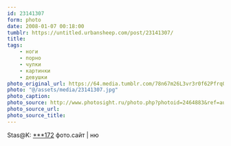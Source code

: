 ```yaml
---
id: 23141307
form: photo
date: 2008-01-07 00:18:00
tumblr: https://untitled.urbansheep.com/post/23141307/
title:
tags:
    - ноги
    - порно
    - чулки
    - картинки
    - девушки
photo_original_url: https://64.media.tumblr.com/78n67m26L3vr3r0f62PfrqQd_1280.jpg
photo: "@/assets/media/23141307.jpg"
photo_caption:
photo_source: http://www.photosight.ru/photo.php?photoid=2464883&ref=author
photo_source_url:
photo_source_title:
---
```


<p>Stas@K: <a href="http://www.photosight.ru/photo.php?photoid=2464883&amp;ref=author">***172</a>  фото.сайт | ню</p>
